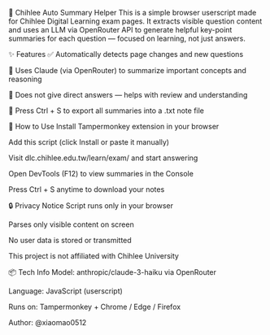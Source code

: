 📘 Chihlee Auto Summary Helper
This is a simple browser userscript made for Chihlee Digital Learning exam pages.
It extracts visible question content and uses an LLM via OpenRouter API to generate helpful key-point summaries for each question — focused on learning, not just answers.

✨ Features
✅ Automatically detects page changes and new questions

🧠 Uses Claude (via OpenRouter) to summarize important concepts and reasoning

💬 Does not give direct answers — helps with review and understanding

📝 Press Ctrl + S to export all summaries into a .txt note file

🧪 How to Use
Install Tampermonkey extension in your browser

Add this script (click Install or paste it manually)

Visit dlc.chihlee.edu.tw/learn/exam/ and start answering

Open DevTools (F12) to view summaries in the Console

Press Ctrl + S anytime to download your notes

🔒 Privacy Notice
Script runs only in your browser

Parses only visible content on screen

No user data is stored or transmitted

This project is not affiliated with Chihlee University

📦 Tech Info
Model: anthropic/claude-3-haiku via OpenRouter

Language: JavaScript (userscript)

Runs on: Tampermonkey + Chrome / Edge / Firefox

Author: @xiaomao0512
